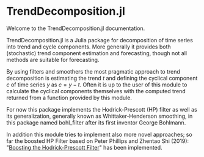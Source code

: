 # TrendDecomposition.jl

Welcome to the TrendDecomposition.jl documentation.

TrendDecomposition.jl is a Julia package for decomposition of time series into trend and cycle components. More generally it provides 
both (stochastic) trend component estimation and forecasting, though not all methods are suitable for forecasting.

By using filters and smoothers the most pragmatic approach to trend decomposition is estimating the trend $t$ and defining
the cyclical component $c$ of time series $y$ as $c = y - t$.
Often it is up to the user of this module to calculate the cyclical components themselves with the computed trend returned from a function 
provided by this module.

For now this package implements the Hodrick-Prescott (HP) filter as well as its generalization,
generally known as Whittaker-Henderson smoothing, in this package named bohl_filter after its first inventor George Bohlmann.

In addition this module tries to implement also more novel approaches; so far the boosted HP Filter based 
on Peter Phillips and Zhentao Shi (2019): "[Boosting the Hodrick-Prescott Filter](https://arxiv.org/abs/1905.00175)" 
has been implemented.
